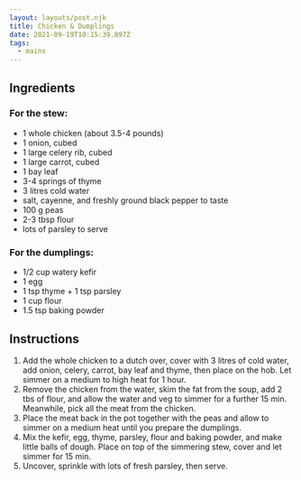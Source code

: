 ```yaml
---
layout: layouts/post.njk
title: Chicken & Dumplings
date: 2021-09-19T10:15:39.897Z
tags:
  - mains
---
```

## Ingredients

### For the stew:

* 1 whole chicken (about 3.5-4 pounds)
* 1 onion, cubed
* 1 large celery rib, cubed
* 1 large carrot, cubed
* 1 bay leaf
* 3-4 springs of thyme
* 3 litres cold water
* salt, cayenne, and freshly ground black pepper to taste
* 100 g peas
* 2-3 tbsp flour
* lots of parsley to serve

### For the dumplings:

* 1/2 cup watery kefir
* 1 egg
* 1 tsp thyme + 1 tsp parsley
* 1 cup flour
* 1.5 tsp baking powder

## Instructions

1. Add the whole chicken to a dutch over, cover with 3 litres of cold water, add onion, celery, carrot, bay leaf and thyme, then place on the hob. Let simmer on a medium to high heat for 1 hour.
2. Remove the chicken from the water, skim the fat from the soup, add 2 tbs of flour, and allow the water and veg to simmer for a further 15 min. Meanwhile, pick all the meat from the chicken.
3. Place the meat back in the pot together with the peas and allow to simmer on a medium heat until you prepare the dumplings.
4. Mix the kefir, egg, thyme, parsley, flour and baking powder, and make little balls of dough. Place on top of the simmering stew, cover and let simmer for 15 min.
5. Uncover, sprinkle with lots of fresh parsley, then serve.